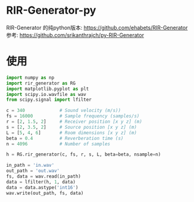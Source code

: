 # RIR-Generator-py
RIR-Generator 的纯python版本: https://github.com/ehabets/RIR-Generator
参考: https://github.com/srikanthrajch/py-RIR-Generator

# 使用

```python
import numpy as np
import rir_generator as RG
import matplotlib.pyplot as plt
import scipy.io.wavfile as wav
from scipy.signal import lfilter

c = 340             # Sound velocity (m/s))
fs = 16000          # Sample frequency (samples/s)
r = [2, 1.5, 2]     # Receiver position [x y z] (m)
s = [2, 3.5, 2]     # Source position [x y z] (m)
L = [5, 4, 6]       # Room dimensions [x y z] (m)
beta = 0.4          # Reverberation time (s)
n = 4096            # Number of samples

h = RG.rir_generator(c, fs, r, s, L, beta=beta, nsample=n)

in_path = 'in.wav'
out_path = 'out.wav'
fs, data = wav.read(in_path)
data = lfilter(h, 1, data)
data = data.astype('int16')
wav.write(out_path, fs, data)
```

